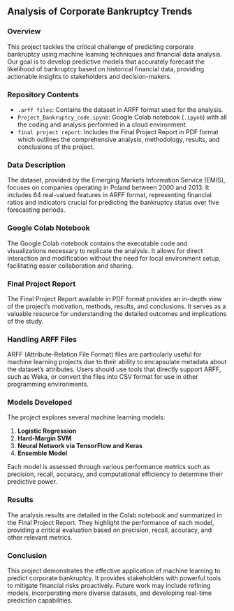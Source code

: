 
## Analysis of Corporate Bankruptcy Trends

### Overview

This project tackles the critical challenge of predicting corporate bankruptcy using machine learning techniques and financial data analysis. Our goal is to develop predictive models that accurately forecast the likelihood of bankruptcy based on historical financial data, providing actionable insights to stakeholders and decision-makers.

### Repository Contents

-   `.arff files`: Contains the dataset in ARFF format used for the analysis.
-   `Project_Bankruptcy_code.ipynb`: Google Colab notebook (`.ipynb`) with all the coding and analysis performed in a cloud environment.
-   `final project report`: Includes the Final Project Report in PDF format which outlines the comprehensive analysis, methodology, results, and conclusions of the project.

### Data Description

The dataset, provided by the Emerging Markets Information Service (EMIS), focuses on companies operating in Poland between 2000 and 2013. It includes 64 real-valued features in ARFF format, representing financial ratios and indicators crucial for predicting the bankruptcy status over five forecasting periods.

### Google Colab Notebook

The Google Colab notebook contains the executable code and visualizations necessary to replicate the analysis. It allows for direct interaction and modification without the need for local environment setup, facilitating easier collaboration and sharing.

### Final Project Report

The Final Project Report available in PDF format provides an in-depth view of the project’s motivation, methods, results, and conclusions. It serves as a valuable resource for understanding the detailed outcomes and implications of the study.

### Handling ARFF Files

ARFF (Attribute-Relation File Format) files are particularly useful for machine learning projects due to their ability to encapsulate metadata about the dataset’s attributes. Users should use tools that directly support ARFF, such as Weka, or convert the files into CSV format for use in other programming environments.

### Models Developed

The project explores several machine learning models:

1.  **Logistic Regression**
2.  **Hard-Margin SVM**
3.  **Neural Network via TensorFlow and Keras**
4.  **Ensemble Model**

Each model is assessed through various performance metrics such as precision, recall, accuracy, and computational efficiency to determine their predictive power.

### Results

The analysis results are detailed in the Colab notebook and summarized in the Final Project Report. They highlight the performance of each model, providing a critical evaluation based on precision, recall, accuracy, and other relevant metrics.

### Conclusion

This project demonstrates the effective application of machine learning to predict corporate bankruptcy. It provides stakeholders with powerful tools to mitigate financial risks proactively. Future work may include refining models, incorporating more diverse datasets, and developing real-time prediction capabilities.
